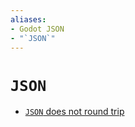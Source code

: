 ```yaml
---
aliases:
- Godot JSON
- "`JSON`"
---
```


# `JSON`

- [`JSON` does not round trip](godot-json-round-trip.md)
